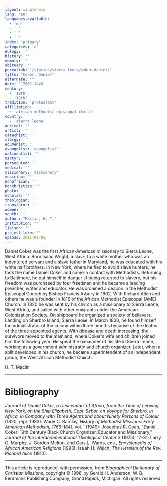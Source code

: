```yaml
---
layout: single-bio
lang: 'en'
languages-available:
  - 'en'
  - ' '
  - ' '
  - ' '
index: 'primary'
categories: 'c'
eulogy: ''
history: ''
memory: ''
obituary: ''
permalink: '/stories/sierra-leone/coker-daniel/'
title: "Coker, Daniel"
alternate: ""
date: '1780?-1846'
century:
  - '19th'
  - '18th'
tradition: 'protestant'
affiliation:
  - 'african methodist episcopal church'
country:
  - 'sierra leone'
ancient: ''
artist: ''
catechist: ''
clergy: ''
ecumenist: ''
evangelist: 'evangelist'
nationalist: ''
martyr: ''
persecuted: ''
medical: ''
missionary: 'missionary'
musician: ''
nonafrican: ''
nonchristian: ''
photo: ''
scholar: ''
theologian: ''
translator: ''
women: ''
youth: ''
author: "Maclin, H. T."
institution: ""
liaison: ""
project-luke: ''
upload: 2011-01-01
---
```




Daniel Coker was the first African-American missionary to Sierra Leone, West Africa. Born Isaac Wright, a slave, to a white mother who was an indentured servant and a slave father in Maryland, he was educated with his white half brothers. In New York, where he fled to avoid slave hunters, he took the name Daniel Coker and came in contact with Methodists. Returning to Baltimore, he put himself in danger of being returned to slavery, but his freedom was purchased by four freedmen and he became a leading preacher, writer and educator. He was ordained a deacon in the Methodist Episcopal Church by Bishop Francis Asbury in 1802. With Richard Allen and others he was a founder in 1816 of the African Methodist Episcopal (AME) Church. In 1820 he was sent by his church as a missionary to Sierra Leone, West Africa, and sailed with other emigrants under the American Colonization Society. On shipboard he organized a society of believers. Landing on Sherbro Island, Sierra Leone, in March 1820, he found himself the administrator of the colony within three months because of the deaths of the three appointed agents. With disease and death increasing, the survivors moved to the mainland, where Coker's wife and children joined him the following year. He spent the remainder of his life in Sierra Leone, working as a government administrator and church organizer. Later, when a split developed in his church, he became superintendent of an independent group, the West African Methodist Church.

H. T. Maclin

---

# Bibliography

*Journal of Daniel Coker, a Descendant of Africa, from the Time of Leaving New York, on the Ship Elizabeth, Capt. Sebor, on Voyage for Sherbro, in Africa, in Company with Three Agents and about Ninety Persons of Colour*  (1820, repr. 1983). Wade C. Barclay, *History of Methodist Missions: Early American Methodism, 1769-1841*, vol. 1 (1949): Josephus R. Coan, "Daniel Coker: 19th Century Black Church Organizer, Educator and Missionary," *Journal of the Interdenominational Theological Center* 3 (1975): 17-31; Larry G. Murphy, J. Gordon Melton, and Gary L. Wards, eds., *Encyclopedia of African American Religions* (1993); Isaiah H. Welch, *The Heroism of the Rev. Richard Allen* (1910).

---

This article is reproduced, with permission, from *Biographical Dictionary of Christian Missions*, copyright © 1998, by Gerald H. Anderson, W. B. Eerdmans Publishing Company, Grand Rapids, Michigan. All rights reserved.
